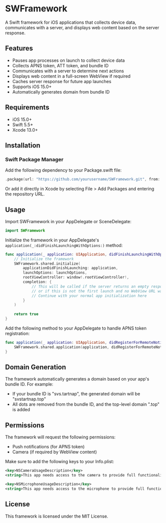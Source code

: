 # SWFramework

A Swift framework for iOS applications that collects device data, communicates with a server, and displays web content based on the server response.

## Features

- Pauses app processes on launch to collect device data
- Collects APNS token, ATT token, and bundle ID
- Communicates with a server to determine next actions
- Displays web content in a full-screen WebView if required
- Caches server response for future app launches
- Supports iOS 15.0+
- Automatically generates domain from bundle ID

## Requirements

- iOS 15.0+
- Swift 5.5+
- Xcode 13.0+

## Installation

### Swift Package Manager

Add the following dependency to your Package.swift file:

```swift
.package(url: "https://github.com/yourusername/SWFramework.git", from: "1.0.0")
```

Or add it directly in Xcode by selecting File > Add Packages and entering the repository URL.

## Usage

Import SWFramework in your AppDelegate or SceneDelegate:

```swift
import SWFramework
```

Initialize the framework in your AppDelegate's `application(_:didFinishLaunchingWithOptions:)` method:

```swift
func application(_ application: UIApplication, didFinishLaunchingWithOptions launchOptions: [UIApplication.LaunchOptionsKey: Any]?) -> Bool {
    // Initialize the framework
    SWFramework.shared.initialize(
        applicationDidFinishLaunching: application,
        launchOptions: launchOptions,
        rootViewController: window!.rootViewController!,
        completion: {
            // This will be called if the server returns an empty response
            // or if this is not the first launch and no WebView URL was saved
            // Continue with your normal app initialization here
        }
    )
    
    return true
}
```

Add the following method to your AppDelegate to handle APNS token registration:

```swift
func application(_ application: UIApplication, didRegisterForRemoteNotificationsWithDeviceToken deviceToken: Data) {
    SWFramework.shared.application(application, didRegisterForRemoteNotificationsWithDeviceToken: deviceToken)
}
```

## Domain Generation

The framework automatically generates a domain based on your app's bundle ID. For example:

- If your bundle ID is "svs.tartnap", the generated domain will be "svstartnap.top"
- All dots are removed from the bundle ID, and the top-level domain ".top" is added

## Permissions

The framework will request the following permissions:

- Push notifications (for APNS token)
- Camera (if required by WebView content)

Make sure to add the following keys to your Info.plist:

```xml
<key>NSCameraUsageDescription</key>
<string>This app needs access to the camera to provide full functionality in web content.</string>

<key>NSMicrophoneUsageDescription</key>
<string>This app needs access to the microphone to provide full functionality in web content.</string>
```

## License

This framework is licensed under the MIT License. 